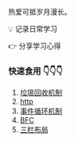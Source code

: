 
热爱可抵岁月漫长。

💡 记录日常学习

👉 分享学习心得

### 快速食用 👇👇👇

1. [垃圾回收机制](https://github.com/lixaut/blog/issues/1#issue-1458128120)
2. [http](https://github.com/lixaut/blog/issues/2#issue-1458217811)
3. [事件循环机制](https://github.com/lixaut/blog/issues/3#issue-1461569026)
4. [BFC](https://github.com/lixaut/blog/issues/4#issue-1530083710)
5. [三栏布局](https://github.com/lixaut/blog/issues/5#issue-1609595610)